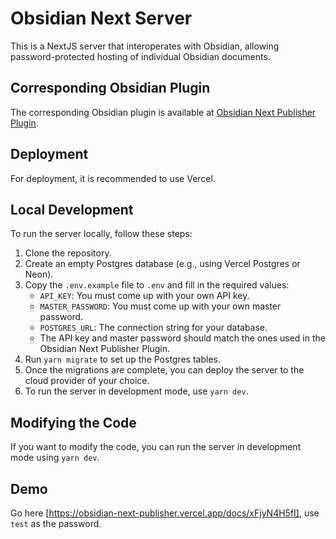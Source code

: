 # Obsidian Next Server

This is a NextJS server that interoperates with Obsidian, allowing password-protected hosting of individual Obsidian documents.

## Corresponding Obsidian Plugin

The corresponding Obsidian plugin is available at [Obsidian Next Publisher Plugin](https://github.com/N-Argyle/Obsidian_Next_Publisher_Plugin).

## Deployment

For deployment, it is recommended to use Vercel.

## Local Development

To run the server locally, follow these steps:

1. Clone the repository.
2. Create an empty Postgres database (e.g., using Vercel Postgres or Neon).
3. Copy the `.env.example` file to `.env` and fill in the required values:
    - `API_KEY`: You must come up with your own API key.
    - `MASTER_PASSWORD`: You must come up with your own master password.
    - `POSTGRES_URL`: The connection string for your database.
    - The API key and master password should match the ones used in the Obsidian Next Publisher Plugin.
4. Run `yarn migrate` to set up the Postgres tables.
5. Once the migrations are complete, you can deploy the server to the cloud provider of your choice.
6. To run the server in development mode, use `yarn dev`.

## Modifying the Code

If you want to modify the code, you can run the server in development mode using `yarn dev`.

## Demo
Go here [https://obsidian-next-publisher.vercel.app/docs/xFjyN4H5fI], use `test` as the password.